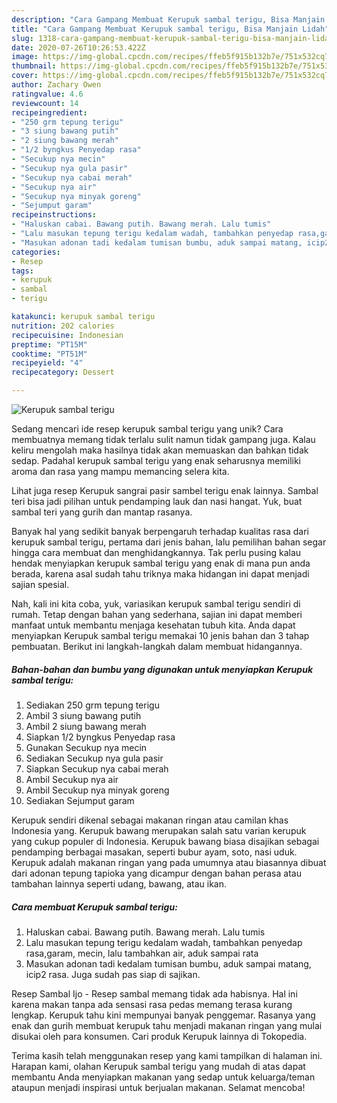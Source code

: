 ```yaml
---
description: "Cara Gampang Membuat Kerupuk sambal terigu, Bisa Manjain Lidah"
title: "Cara Gampang Membuat Kerupuk sambal terigu, Bisa Manjain Lidah"
slug: 1318-cara-gampang-membuat-kerupuk-sambal-terigu-bisa-manjain-lidah
date: 2020-07-26T10:26:53.422Z
image: https://img-global.cpcdn.com/recipes/ffeb5f915b132b7e/751x532cq70/kerupuk-sambal-terigu-foto-resep-utama.jpg
thumbnail: https://img-global.cpcdn.com/recipes/ffeb5f915b132b7e/751x532cq70/kerupuk-sambal-terigu-foto-resep-utama.jpg
cover: https://img-global.cpcdn.com/recipes/ffeb5f915b132b7e/751x532cq70/kerupuk-sambal-terigu-foto-resep-utama.jpg
author: Zachary Owen
ratingvalue: 4.6
reviewcount: 14
recipeingredient:
- "250 grm tepung terigu"
- "3 siung bawang putih"
- "2 siung bawang merah"
- "1/2 byngkus Penyedap rasa"
- "Secukup nya mecin"
- "Secukup nya gula pasir"
- "Secukup nya cabai merah"
- "Secukup nya air"
- "Secukup nya minyak goreng"
- "Sejumput garam"
recipeinstructions:
- "Haluskan cabai. Bawang putih. Bawang merah. Lalu tumis"
- "Lalu masukan tepung terigu kedalam wadah, tambahkan penyedap rasa,garam, mecin, lalu tambahkan air, aduk sampai rata"
- "Masukan adonan tadi kedalam tumisan bumbu, aduk sampai matang, icip2 rasa. Juga sudah pas siap di sajikan."
categories:
- Resep
tags:
- kerupuk
- sambal
- terigu

katakunci: kerupuk sambal terigu 
nutrition: 202 calories
recipecuisine: Indonesian
preptime: "PT15M"
cooktime: "PT51M"
recipeyield: "4"
recipecategory: Dessert

---
```



![Kerupuk sambal terigu](https://img-global.cpcdn.com/recipes/ffeb5f915b132b7e/751x532cq70/kerupuk-sambal-terigu-foto-resep-utama.jpg)

Sedang mencari ide resep kerupuk sambal terigu yang unik? Cara membuatnya memang tidak terlalu sulit namun tidak gampang juga. Kalau keliru mengolah maka hasilnya tidak akan memuaskan dan bahkan tidak sedap. Padahal kerupuk sambal terigu yang enak seharusnya memiliki aroma dan rasa yang mampu memancing selera kita.

Lihat juga resep Kerupuk sangrai pasir sambel terigu enak lainnya. Sambal teri bisa jadi pilihan untuk pendamping lauk dan nasi hangat. Yuk, buat sambal teri yang gurih dan mantap rasanya.

Banyak hal yang sedikit banyak berpengaruh terhadap kualitas rasa dari kerupuk sambal terigu, pertama dari jenis bahan, lalu pemilihan bahan segar hingga cara membuat dan menghidangkannya. Tak perlu pusing kalau hendak menyiapkan kerupuk sambal terigu yang enak di mana pun anda berada, karena asal sudah tahu triknya maka hidangan ini dapat menjadi sajian spesial.


Nah, kali ini kita coba, yuk, variasikan kerupuk sambal terigu sendiri di rumah. Tetap dengan bahan yang sederhana, sajian ini dapat memberi manfaat untuk membantu menjaga kesehatan tubuh kita. Anda dapat menyiapkan Kerupuk sambal terigu memakai 10 jenis bahan dan 3 tahap pembuatan. Berikut ini langkah-langkah dalam membuat hidangannya.

<!--inarticleads1-->

##### Bahan-bahan dan bumbu yang digunakan untuk menyiapkan Kerupuk sambal terigu:

1. Sediakan 250 grm tepung terigu
1. Ambil 3 siung bawang putih
1. Ambil 2 siung bawang merah
1. Siapkan 1/2 byngkus Penyedap rasa
1. Gunakan Secukup nya mecin
1. Sediakan Secukup nya gula pasir
1. Siapkan Secukup nya cabai merah
1. Ambil Secukup nya air
1. Ambil Secukup nya minyak goreng
1. Sediakan Sejumput garam


Kerupuk sendiri dikenal sebagai makanan ringan atau camilan khas Indonesia yang. Kerupuk bawang merupakan salah satu varian kerupuk yang cukup populer di Indonesia. Kerupuk bawang biasa disajikan sebagai pendamping berbagai masakan, seperti bubur ayam, soto, nasi uduk. Kerupuk adalah makanan ringan yang pada umumnya atau biasannya dibuat dari adonan tepung tapioka yang dicampur dengan bahan perasa atau tambahan lainnya seperti udang, bawang, atau ikan. 

<!--inarticleads2-->

##### Cara membuat Kerupuk sambal terigu:

1. Haluskan cabai. Bawang putih. Bawang merah. Lalu tumis
1. Lalu masukan tepung terigu kedalam wadah, tambahkan penyedap rasa,garam, mecin, lalu tambahkan air, aduk sampai rata
1. Masukan adonan tadi kedalam tumisan bumbu, aduk sampai matang, icip2 rasa. Juga sudah pas siap di sajikan.


Resep Sambal Ijo - Resep sambal memang tidak ada habisnya. Hal ini karena makan tanpa ada sensasi rasa pedas memang terasa kurang lengkap. Kerupuk tahu kini mempunyai banyak penggemar. Rasanya yang enak dan gurih membuat kerupuk tahu menjadi makanan ringan yang mulai disukai oleh para konsumen. Cari produk Kerupuk lainnya di Tokopedia. 

Terima kasih telah menggunakan resep yang kami tampilkan di halaman ini. Harapan kami, olahan Kerupuk sambal terigu yang mudah di atas dapat membantu Anda menyiapkan makanan yang sedap untuk keluarga/teman ataupun menjadi inspirasi untuk berjualan makanan. Selamat mencoba!
